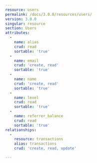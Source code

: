 ```yaml
---
resource: users
permalink: /docs/3.0.0/resources/users/
version: 3.0.0
singular: resource
section: Users
attributes:
  -
    name: alias
    crud: read
    sortable: 'true'
  -
    name: email
    crud: 'create, read'
    sortable: 'true'
  -
    name: name
    crud: 'create, read'
    sortable: 'true'
  -
    name: level
    crud: read
    sortable: 'true'
  -
    name: referrer_balance
    crud: read
    sortable: 'true'
relationships:
  -
    resource: transactions
    alias: transactions
    crud: 'create, read, update'

---
```

